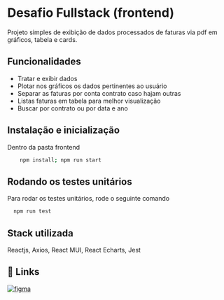 
# Desafio Fullstack (frontend)

Projeto simples de exibição de dados processados de faturas via pdf em gráficos, tabela e cards.


## Funcionalidades

- Tratar e exibir dados
- Plotar nos gráficos os dados pertinentes ao usuário
- Separar as faturas por conta contrato caso hajam outras
- Listas faturas em tabela para melhor visualização
- Buscar por contrato ou por data e ano


## Instalação e inicialização

Dentro da pasta frontend

```bash
    npm install; npm run start
```


    
## Rodando os testes unitários

Para rodar os testes unitários, rode o seguinte comando

```bash
  npm run test
```


## Stack utilizada

Reactjs, Axios, React MUI, React Echarts, Jest


## 🔗 Links
[![figma](https://seeklogo.com/images/F/figma-logo-3C82F1B96E-seeklogo.com.png)](https://www.figma.com/file/7AzNJYt0XBn9Hu6F3TOclK/Untitled?type=design&node-id=0%3A1&mode=design&t=OU3En3unDLxJpAgd-1)


